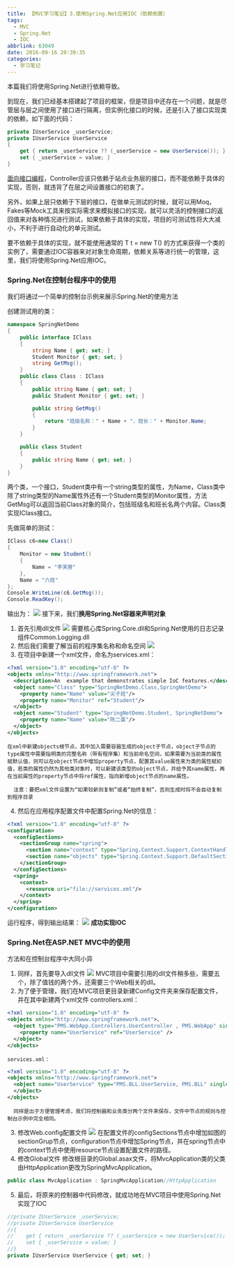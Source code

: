 ```yaml
---
title: 【MVC学习笔记】3.使用Spring.Net应用IOC（依赖倒置）
tags:
  - MVC
  - Spring.Net
  - IOC
abbrlink: 63049
date: 2016-09-16 20:39:35
categories:
  - 学习笔记
---
```

本篇我们将使用Spring.Net进行依赖导致。
<!-- more -->
到现在，我们已经基本搭建起了项目的框架，但是项目中还存在一个问题，就是尽管层与层之间使用了接口进行隔离，但实例化接口的时候，还是引入了接口实现类的依赖，如下面的代码：
```csharp
private IUserService _userService;
private IUserService UserService
{
    get { return _userService ?? (_userService = new UserService()); }
    set { _userService = value; }
}
```
[面向接口编程](http://baike.baidu.cn/view/2493204.htm)，Controller应该只依赖于站点业务层的接口，而不能依赖于具体的实现，否则，就违背了在层之间设置接口的初衷了。

另外，如果上层只依赖于下层的接口，在做单元测试的时候，就可以用Moq，Fakes等Mock工具来按实际需求来模拟接口的实现，就可以灵活的控制接口的返回值来对各种情况进行测试，如果依赖于具体的实现，项目的可测试性将大大减小，不利于进行自动化的单元测试。

要不依赖于具体的实现，就不能使用通常的 T t = new T() 的方式来获得一个类的实例了，需要通过IOC容器来对对象生命周期，依赖关系等进行统一的管理，这里，我们将使用Spring.Net应用IOC。
### Spring.Net在控制台程序中的使用
我们将通过一个简单的控制台示例来展示Spring.Net的使用方法

创建测试用的类：
```csharp
namespace SpringNetDemo
{
    public interface IClass
    {
        string Name { get; set; }
        Student Monitor { get; set; }
        string GetMsg();
    }
    public class Class : IClass
    {
        public string Name { get; set; }
        public Student Monitor { get; set; }

        public string GetMsg()
        {
            return "班级名称：" + Name + "，班长：" + Monitor.Name;
        }
    }

    public class Student
    {
        public string Name { get; set; }
    }
}
```
两个类，一个接口，Student类中有一个string类型的属性，为Name，Class类中除了string类型的Name属性外还有一个Student类型的Monitor属性，方法GetMsg可以返回当前Class对象的简介，包括班级名和班长名两个内容。Class类实现IClass接口。

先做简单的测试：
```csharp
IClass c6=new Class()
{
    Monitor = new Student()
    {
        Name = "李芙蓉"
    },
    Name = "六班"
};
Console.WriteLine(c6.GetMsg());
Console.ReadKey();
```
输出为：
![](http://qiniucdn.wayneshao.com/20180218215235/20180218095803520.png)
接下来，我们**换用Spring.Net容器来声明对象**
1. 首先引用dll文件
![](http://qiniucdn.wayneshao.com/20180218215235/20180218095839887.png)
需要核心库Spring.Core.dll和Spring.Net使用的日志记录组件Common.Logging.dll
2. 然后我们需要了解当前的程序集名称和命名空间
![](http://qiniucdn.wayneshao.com/20180218215235/20180218095922038.png)
3. 在项目中新建一个xml文件，命名为services.xml：
```xml
<?xml version="1.0" encoding="utf-8" ?>
<objects xmlns="http://www.springframework.net">
  <description>An  example that demonstrates simple IoC features.</description>
  <object name="Class" type="SpringNetDemo.Class,SpringNetDemo">
    <property name="Name" value="尖子班"/>
    <property name="Monitor" ref="Student"/>
  </object>
  <object name="Student" type="SpringNetDemo.Student, SpringNetDemo">
    <property name="Name" value="陈二蛋"/>
  </object>
</objects>
```
    在xml中新建objects根节点，其中加入需要容器生成的object子节点，object子节点的type属性中需要指明类的完整名称（带有程序集）和当前命名空间，如果需要为当前类的属性赋默认值，则可以在object节点中增加property节点，配置其value属性来为类的属性赋初值，若类的属性仍然为其他类对象时，可以新建该类型的object节点，并给予其name属性，再在当前属性的property节点中将ref属性，指向新增object节点的name属性。

      注意：要把xml文件设置为“如果较新则复制”或者“始终复制”，否则生成时将不会自动复制到程序目录

4. 然后在应用程序配置文件中配置Spring.Net的信息：
```xml
<?xml version="1.0" encoding="utf-8" ?>
<configuration>
  <configSections>
    <sectionGroup name="spring">
      <section name="context" type="Spring.Context.Support.ContextHandler, Spring.Core"/>
      <section name="objects" type="Spring.Context.Support.DefaultSectionHandler, Spring.Core" />
    </sectionGroup>
  </configSections>
  <spring>
    <context>
      <resource uri="file://services.xml"/>
    </context>
  </spring>
</configuration>
```
运行程序，得到输出结果：
![](http://qiniucdn.wayneshao.com/20180218215235/20180218100404037.png)
**成功实现IOC**
### Spring.Net在ASP.NET MVC中的使用
方法和在控制台程序中大同小异
1. 同样，首先要导入dll文件
![](http://qiniucdn.wayneshao.com/20180218215235/20180218100505181.png)
    MVC项目中需要引用的dll文件稍多些，需要五个，除了值钱的两个外，还需要三个Web相关的dll。
2. 为了便于管理，我们在MVC项目更目录新建Config文件夹来保存配置文件，并在其中新建两个xml文件
controllers.xml：
```xml
<?xml version="1.0" encoding="utf-8" ?>
<objects xmlns="http://www.springframework.net">、
  <object type="PMS.WebApp.Controllers.UserController , PMS.WebApp" singleton="false" >
    <property name="UserService" ref="UserService" />
  </object>
</objects>
```
    services.xml：
```xml
<?xml version="1.0" encoding="utf-8" ?>
<objects xmlns="http://www.springframework.net">
  <object name="UserService" type="PMS.BLL.UserService, PMS.BLL" singleton="false" >
  </object>
</objects>
```
      同样是出于方便管理考虑，我们将控制器和业务类分两个文件来保存，文件中节点的规则与控制台示例中完全相同。
3. 修改Web.config配置文件
![](http://qiniucdn.wayneshao.com/20180218215235/20180218100703550.png)
    在配置文件的configSections节点中增加如图的sectionGrup节点，configuration节点中增加Spring节点，并在spring节点中的context节点中使用resource节点设置配置文件的路径。
4. 修改Global文件
修改根目录的Global.asax文件，将MvcApplication类的父类由HttpApplication更改为SpringMvcApplication。
```csharp
public class MvcApplication : SpringMvcApplication//HttpApplication
```
5. 最后，将原来的控制器中代码修改，就成功地在MVC项目中使用Spring.Net实现了IOC
```csharp
//private IUserService _userService;
//private IUserService UserService
//{
//    get { return _userService ?? (_userService = new UserService()); }
//    set { _userService = value; }
//}
private IUserService UserService { get; set; }
```